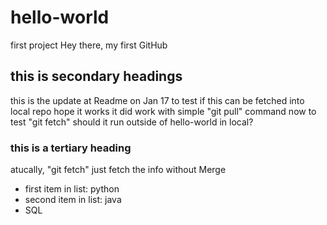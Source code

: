 # hello-world
first project
Hey there, my first GitHub
## this is secondary headings
this is the update at Readme on Jan 17 to test if this can be fetched into local repo
hope it works
it did work with simple "git pull" command
now to test "git fetch"  should it run outside of hello-world in local?
### this is a tertiary heading
atucally, "git fetch" just fetch the info without Merge

* first item in list: python
* second item in list: java
* SQL

